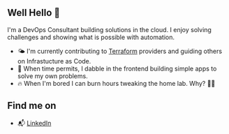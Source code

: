 ## Well Hello 👋

I'm a DevOps Consultant building solutions in the cloud. I enjoy solving challenges and showing what is possible with automation. 

- 🌤️ I'm currently contributing to [Terraform](https://www.terraform.io/) providers and guiding others on Infrastucture as Code.
- 🌱 When time permits, I dabble in the frontend building simple apps to solve my own problems.
- 🔥 When I'm bored I can burn hours tweaking the home lab. Why? 🤷‍♂️

## Find me on

- 📬 [LinkedIn](https://www.linkedin.com/in/bondanthony)
